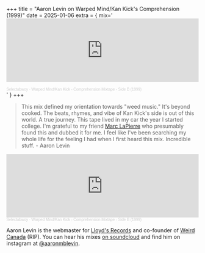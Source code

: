 +++
title = "Aaron Levin on Warped Mind/Kan Kick's Comprehension (1999)"
date = 2025-01-06
extra = { mix='<iframe width="100%" height="166" scrolling="no" frameborder="no" allow="autoplay" src="https://w.soundcloud.com/player/?url=https%3A//api.soundcloud.com/tracks/306226290&color=%23ff5500&auto_play=false&hide_related=false&show_comments=true&show_user=true&show_reposts=false&show_teaser=true"></iframe><div style="font-size: 10px; color: #cccccc;line-break: anywhere;word-break: normal;overflow: hidden;white-space: nowrap;text-overflow: ellipsis; font-family: Interstate,Lucida Grande,Lucida Sans Unicode,Lucida Sans,Garuda,Verdana,Tahoma,sans-serif;font-weight: 100;"><a href="https://soundcloud.com/selectabwoy" title="Selectabwoy" target="_blank" style="color: #cccccc; text-decoration: none;">Selectabwoy</a> · <a href="https://soundcloud.com/selectabwoy/dj-babu-comprehension-mixtape-side-b-1999" title="Warped Mind/Kan Kick - Comprehension Mixtape - Side B (1999)" target="_blank" style="color: #cccccc; text-decoration: none;">Warped Mind/Kan Kick - Comprehension Mixtape - Side B (1999)</a></div>' }
+++

<blockquote>This mix defined my orientation towards "weed music." It's beyond cooked. The beats, rhymes, and vibe of Kan Kick's side is out of this world. A true journey. This tape lived in my car the year I started college. I'm grateful to my friend <a href="https://0517records.bandcamp.com/" target="_blank">Marc LaPierre</a> who presumably found this and dubbed it for me. I feel like I've been searching my whole life for the feeling I had when I first heard this mix. Incredible stuff.  - Aaron Levin</blockquote>

<iframe width="100%" height="166" scrolling="no" frameborder="no" allow="autoplay" src="https://w.soundcloud.com/player/?url=https%3A//api.soundcloud.com/tracks/306226290&color=%23ff5500&auto_play=false&hide_related=false&show_comments=true&show_user=true&show_reposts=false&show_teaser=true"></iframe><div style="font-size: 10px; color: #cccccc;line-break: anywhere;word-break: normal;overflow: hidden;white-space: nowrap;text-overflow: ellipsis; font-family: Interstate,Lucida Grande,Lucida Sans Unicode,Lucida Sans,Garuda,Verdana,Tahoma,sans-serif;font-weight: 100;"><a href="https://soundcloud.com/selectabwoy" title="Selectabwoy" target="_blank" style="color: #cccccc; text-decoration: none;">Selectabwoy</a> · <a href="https://soundcloud.com/selectabwoy/dj-babu-comprehension-mixtape-side-b-1999" title="Warped Mind/Kan Kick - Comprehension Mixtape - Side B (1999)" target="_blank" style="color: #cccccc; text-decoration: none;">Warped Mind/Kan Kick - Comprehension Mixtape - Side B (1999)</a></div>

<p>Aaron Levin is the webmaster for <a href="/">Lloyd's Records</a> and co-founder of <a href="https://weirdcanada.com" target="_blank">Weird Canada</a> (RIP). You can hear his mixes <a href="https://soundcloud.com/aaronmblevin" target="_blank"> on soundcloud</a> and find him on instagram at <a href="https://instagram.com/aaronmblevin" target="_blank">@aaronmblevin</a>.</p>


